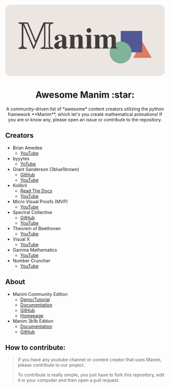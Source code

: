 <div align='center'>
  <img src='https://raw.githubusercontent.com/ManimCommunity/manim/main/logo/cropped.png'>
  <h1>Awesome Manim :star:</h1>
  <caption>A community-driven list of *awesome* content creators utilizing the python framework **Manim**, which let's you create mathematical animations! If you are or know any, please open an issue or contribute to the repository.</caption>
</div>


## Creators
- Brian Amedee
  - [YouTube](https://www.youtube.com/channel/UCnNljeRcRb_Y7Ok_TNtgB2w)
- byyytes
  - [YoTube](https://www.youtube.com/channel/UCTLYbIZxyKFBT93YtIgvtEg)
- Grant Sanderson (3blue1brown)
  - [GitHub](https://github.com/3b1b/videos)
  - [YouTube](https://www.youtube.com/c/3blue1brown)
- Kolibril
  - [Read The Docs](https://flyingframes.readthedocs.io/en/latest/)
  - [YouTube](https://www.youtube.com/c/kolibril)
- Micro Visual Proofs (MVP)
  - [YouTube](https://www.youtube.com/channel/UCT9Fyqn0izh-wX-wDzKBwAA)
- Spectral Collective
  - [GitHub](https://github.com/vilasopher/manim)
  - [YouTube](https://www.youtube.com/channel/UC3O_3ANkml4_3wSK1yPG5DQ)
- Theorem of Beethoven
  - [YouTube](https://www.youtube.com/channel/UCxiWCEdx7aY88bSEUgLOC6A)
- Visual X
  - [YouTube](https://www.youtube.com/channel/UCG6qMerUJuzUxMZT7fvY4tg)
- Gamma Mathematics
  - [YouTube](https://www.youtube.com/channel/UCUhtTAuCuMoL0W7E2loIy_A)
- Number Cruncher
  - [YouTube](https://www.youtube.com/channel/UCVp2JlxMcDwvZcUu9KATXJg)

## About
- Manim Community Edition
  - [Demo/Tutorial](https://try.manim.community/)
  - [Documentation](https://docs.manim.community/en/latest/index.html)
  - [GitHub](https://github.com/ManimCommunity/manim)
  - [Homepage](https://www.manim.community/)
- Manim 3b1b Edition
  - [Documentation](https://3b1b.github.io/manim/)
  -  [GitHub](https://github.com/3b1b/manim)


## How to contribute:

> If you have any youtube channel or content creator that uses Manim, please contribute to our project.
> 
> To contribute is really simple, you just have to fork this repository, edit it in your computer and then open a pull request.

